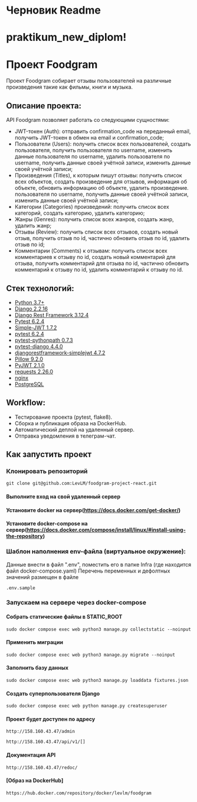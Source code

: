 # Черновик Readme
# praktikum_new_diplom!
# Проект Foodgram

Проект Foodgram собирает отзывы пользователей на различные произведения такие как
фильмы, книги и музыка.

## Описание проекта:

API Foodgram позволяет работать со следующими сущностями:

* JWT-токен (Auth): отправить confirmation_code на переданный email, получить
  JWT-токен
  в обмен на email и confirmation_code;
* Пользователи (Users): получить список всех пользователей, создать
  пользователя,
  получить пользователя по username, изменить данные пользователя по username,
  удалить
  пользователя по username, получить данные своей учётной записи, изменить
  данные своей учётной записи;
* Произведения (Titles), к которым пишут отзывы: получить список всех объектов,
  создать
  произведение для отзывов, информация об объекте, обновить информацию об
  объекте, удалить произведение.
  пользователя по username, получить данные своей учётной записи, изменить
  данные своей учётной записи;
* Категории (Categories) произведений: получить список всех категорий, создать
  категорию, удалить категорию;
* Жанры (Genres): получить список всех жанров, создать жанр, удалить жанр;
* Отзывы (Review): получить список всех отзывов, создать новый отзыв, получить
  отзыв по id,
  частично обновить отзыв по id, удалить отзыв по id;
* Комментарии (Comments) к отзывам: получить список всех комментариев к отзыву
  по id, создать
  новый комментарий для отзыва, получить комментарий для отзыва по id, частично
  обновить комментарий к отзыву по id, удалить комментарий к отзыву по id.

## Стек технологий:

* [Python 3.7+](https://www.python.org/downloads/)
* [Django 2.2.16](https://www.djangoproject.com/download/)
* [Django Rest Framework 3.12.4](https://pypi.org/project/djangorestframework/#files)
* [Pytest 6.2.4](https://pypi.org/project/pytest/)
* [Simple-JWT 1.7.2](https://pypi.org/project/djangorestframework-simplejwt/)
* [pytest 6.2.4](https://pypi.org/project/pytest/)
* [pytest-pythonpath 0.7.3](https://pypi.org/project/pytest-pythonpath/)
* [pytest-django 4.4.0](https://pypi.org/project/pytest-django/)
* [djangorestframework-simplejwt 4.7.2](https://pypi.org/project/djangorestframework-simplejwt/)
* [Pillow 9.2.0](https://pypi.org/project/Pillow/)
* [PyJWT 2.1.0](https://pypi.org/project/PyJWT/)
* [requests 2.26.0](https://pypi.org/project/requests/)
* [nginx](https://nginx.org/ru/)
* [PostgreSQL](https://www.postgresql.org)

## Workflow:

* Тестирование проекта (pytest, flake8).
* Сборка и публикация образа на DockerHub.
* Автоматический деплой на удаленный сервер.
* Отправка уведомления в телеграм-чат.

## Как запустить проект

### Клонировать репозиторий

```
git clone git@github.com:LevLM/foodgram-project-react.git
```

#### Выполните вход на свой удаленный сервер

#### Установите docker на сервер(https://docs.docker.com/get-docker/)

#### Установите docker-compose на сервер(https://docs.docker.com/compose/install/linux/#install-using-the-repository)


### Шаблон наполнения env-файла (виртуальное окружение):

Данные внести в файл ".env", поместить его в папке Infra (где находится файл docker-compose.yaml)
Перечень переменных и дефолтных значений размещен в файле

```
.env.sample
```


### Запускаем на сервере через docker-compose 

#### Собрать статические файлы в STATIC_ROOT

```
sudo docker compose exec web python3 manage.py collectstatic --noinput
```

#### Применить миграции

```
sudo docker compose exec web python3 manage.py migrate --noinput
```

#### Заполнить базу данных

```
sudo docker compose exec web python3 manage.py loaddata fixtures.json
```

#### Создать суперпользователя Django

```
sudo docker compose exec web python manage.py createsuperuser
```


#### Проект будет доступен по адресу

```
http://158.160.43.47/admin

http://158.160.43.47/api/v1/[]
```

#### Документация API

```
http://158.160.43.47/redoc/
```

#### [Образ на DockerHub]

```
https://hub.docker.com/repository/docker/levlm/foodgram
```
